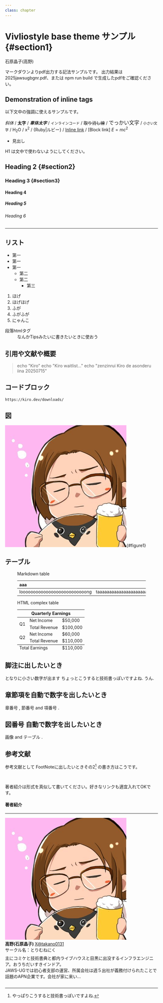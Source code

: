 ```yaml
---
class: chapter
---
```


# Vivliostyle base theme サンプル {#section1}

<div class="flush-right">
石原晶子(高野)
</div>

マークダウンよりpdf出力する記法サンプルです。 出力結果は2025jawsugbgnr.pdf、または npm run build で生成したpdfをご確認ください。

## Demonstration of inline tags

以下文中の強調に使えるサンプルです。

_斜体_ / **太字** / **_車体太字_** /
`インラインコード` / ~~取り消し線~~ /
<big>でっかい文字</big> / <small>小さい文字</small> /
H<sub>2</sub>O / x<sup>2</sup> / {Ruby|ルビー} /
[Inline link](https://vivliostyle.org) / [Block link]
$E = mc^2$

- 見出し
  
H1 は文中で使わないようにしてください。

## Heading 2 {#section2}

### Heading 3 {#section3}

#### Heading 4

##### Heading 5

###### Heading 6

---

## リスト

- 第一
- 第一
- 第一
  - 第二
  - 第二
    - 第三

1. ほげ
2. ほげほげ
3. ふが
4. ふがふが
5. にゃんこ

<dl>
  <dt>段落htmlタグ</dt>
  <dd>
    なんかTipsみたいに書きたいときに使おう
  </dd>
</dl>

## 引用や文献や概要

> echo "Kiro"
> echo "Kiro waitlist…"
> echo "zenzinrui Kiro de asonderu iina 20250715"

## コードブロック

```
https://kiro.dev/downloads/
```

## 図

![Takano Logo](./images/takano0131.jpg){#figure1}

## テーブル

<figure id="table1">
<figcaption>Markdown table</figcaption>
<div>

| aaa                           |                          bbb |
| :---------------------------- | ---------------------------: |
| loooooooooooooooooooooooooong | taaaaaaaaaaaaaaaaaaaaaaaable |

</div>
</figure>

<figure id="table2">
<figcaption>HTML complex table</figcaption>

<table>
  <thead>
    <tr>
      <th colspan="3">Quarterly Earnings</th>
    </tr>
  </thead>
  <tbody>
    <tr>
      <td rowspan="2">Q1</td>
      <td>Net Income</td>
      <td>$50,000</td>
    </tr>
    <tr>
      <td>Total Revenue</td>
      <td>$100,000</td>
    </tr>
    <tr>
      <td rowspan="2">Q2</td>
      <td>Net Income</td>
      <td>$60,000</td>
    </tr>
    <tr>
      <td>Total Revenue</td>
      <td>$110,000</td>
    </tr>
  </tbody>
  <tfoot>
    <tr>
      <td colspan="2">Total Earnings</td>
      <td>$110,000</td>
    </tr>
  </tfoot>
</table>
</figure>

## 脚注に出したいとき

となりに小さい数字が出ます
<span class="footnote">ちょっとこうすると技術書っぽいですよね.</span>
<span class="footnote">うん.</span>

## 章節項を自動で数字を出したいとき

章番号 <a href="#section1" data-ref="sec"></a>, 節番号 <a href="#section2" data-ref="sec"></a> and 項番号 <a href="#section3" data-ref="sec"></a>.

## 図番号 自動で数字を出したいとき

画像 <a href="#figure1" data-ref="fig"></a> and テーブル <a href="#table1" data-ref="tbl"></a>.

## 参考文献

参考文献として FootNoteに出したいときその2[^test] の書き方はこうです。

[^test]: やっぱりこうすると技術書っぽいですよね.

<br>

著者紹介は形式を真似して書いてください。好きなリンクも適宜入れてOKです。

#### 著者紹介

---

<div class="author-profile">
    <img src="images/takano0131.jpg">
    <div>
        <div>
            <b>高野(石原晶子) </b>
            <a href="https://twitter.com/takano0131">X@takano0131</a>
        </div>
        <div>
            サークル名：とりむねにく
        </div>
    </div>
</div>
<p style="margin-top: 0.5em; margin-bottom: 2em;">
主にコミケと技術書典と都内ライブハウスと目黒に出没するインフラエンジニア。おうちだいすきインドア。<br>
JAWS-UGでは初心者支部の運営、所属会社は週５出社が義務付けられたことで話題のAPN企業です。会社が家に来い…
</p>